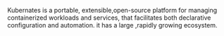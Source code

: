 Kubernates is a portable, extensible,open-source platform for managing containerized workloads and services, that facilitates both declarative configuration and automation.
it has a large ,rapidly growing ecosystem.
